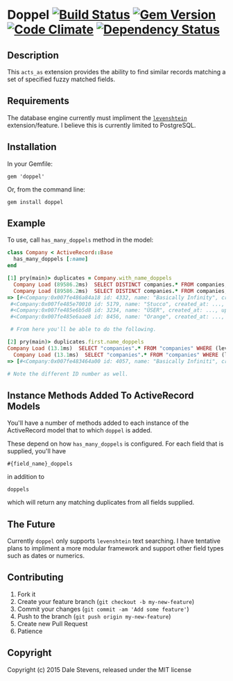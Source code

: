 # Doppel [![Build Status](https://secure.travis-ci.org/TwilightCoders/doppel.png)](http://travis-ci.org/TwilightCoders/doppel) [![Gem Version](https://badge.fury.io/rb/doppel.png)](http://badge.fury.io/rb/doppel) [![Code Climate](https://codeclimate.com/github/TwilightCoders/doppel.png)](https://codeclimate.com/github/TwilightCoders/doppel) [![Dependency Status](https://gemnasium.com/TwilightCoders/doppel.svg)](https://gemnasium.com/TwilightCoders/doppel)

## Description

This `acts_as` extension provides the ability to find similar records matching a set of specified fuzzy matched fields.

## Requirements

The database engine currently must impliment the [`levenshtein`](http://www.postgresql.org/docs/9.4/static/fuzzystrmatch.html) extension/feature. I believe this is currently limited to PostgreSQL.

## Installation

In your Gemfile:

    gem 'doppel'

Or, from the command line:

    gem install doppel

## Example

To use, call `has_many_doppels` method in the model:

```ruby
class Company < ActiveRecord::Base
  has_many_doppels [:name]
end

[1] pry(main)> duplicates = Company.with_name_doppels
  Company Load (89586.2ms)  SELECT DISTINCT companies.* FROM companies, companies as doppel_companies WHERE (companies.id != doppel_companies.id) AND (levenshtein(companies.name, doppel_companies.name) < 2) GROUP BY companies.id HAVING COUNT(doppel_companies.id) > 0
  Company Load (89586.2ms)  SELECT DISTINCT companies.* FROM companies, companies as doppel_companies WHERE (companies.id != doppel_companies.id) AND (levenshtein(companies.name, doppel_companies.name) < 2) GROUP BY companies.id HAVING COUNT(doppel_companies.id) > 0
=> [#<Company:0x007fe486a84a18 id: 4332, name: "Basically Infinity", created_at: ..., updated_at: ... >,
 #<Company:0x007fe485e70010 id: 5179, name: "Stucco", created_at: ..., updated_at: ... >,
 #<Company:0x007fe485e6b5d8 id: 3234, name: "ÜSER", created_at: ..., updated_at: ... >,
 #<Company:0x007fe485e6aae8 id: 8456, name: "Orange", created_at: ..., updated_at: ... >]

 # From here you'll be able to do the following.

[2] pry(main)> duplicates.first.name_doppels
Company Load (13.1ms)  SELECT "companies".* FROM "companies" WHERE (levenshtein('Basically Infinity', companies.name) < 2) AND ("companies"."id" != $1)  [["id", 4332]]
  Company Load (13.1ms)  SELECT "companies".* FROM "companies" WHERE (levenshtein('Basically Infinity', companies.name) < 2) AND ("companies"."id" != $1)  [["id", 4332]]
=> [#<Company:0x007fe483464a00 id: 4057, name: "Basically Infiniti", created_at: ..., updated_at: ... >]

# Note the different ID number as well.

```

## Instance Methods Added To ActiveRecord Models

You'll have a number of methods added to each instance of the ActiveRecord model that to which `doppel` is added.

These depend on how `has_many_doppels` is configured. For each field that is supplied, you'll have

`#{field_name}_doppels`

in addition to

`doppels`

which will return any matching duplicates from all fields supplied.

## The Future

Currently `doppel` only supports `levenshtein` text searching. I have tentative plans to impliment a more modular framework and support other field types such as dates or numerics.

## Contributing

1. Fork it
2. Create your feature branch (`git checkout -b my-new-feature`)
3. Commit your changes (`git commit -am 'Add some feature'`)
4. Push to the branch (`git push origin my-new-feature`)
5. Create new Pull Request
6. Patience

## Copyright

Copyright (c) 2015 Dale Stevens, released under the MIT license
